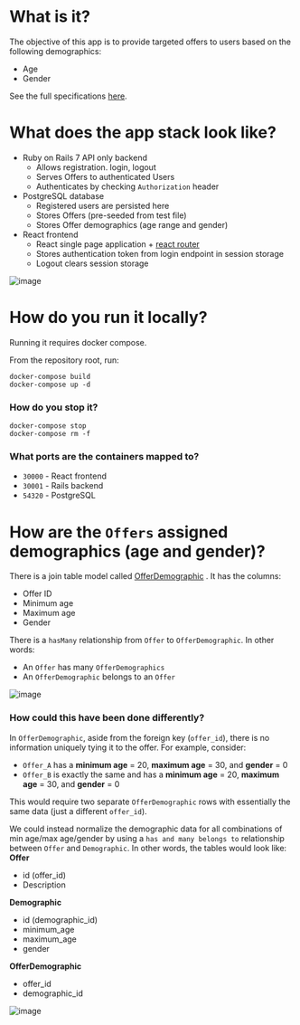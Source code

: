 # What is it?

The objective of this app is to provide targeted offers to users based on the following demographics:

* Age
* Gender

See the full specifications [here](https://github.com/bretten/ruby_example_user_offers/wiki/Spec).

# What does the app stack look like?
* Ruby on Rails 7 API only backend
  * Allows registration. login, logout
  * Serves Offers to authenticated Users
  * Authenticates by checking `Authorization` header
* PostgreSQL database
  * Registered users are persisted here
  * Stores Offers (pre-seeded from test file)
  * Stores Offer demographics (age range and gender)
* React frontend
  * React single page application + [react router](https://www.npmjs.com/package/react-router-dom)
  * Stores authentication token from login endpoint in session storage
  * Logout clears session storage

![image](https://user-images.githubusercontent.com/5249819/197590898-2524a736-51d4-4cd6-bef4-46a9ac6e4ae8.png)


# How do you run it locally?

Running it requires docker compose.

From the repository root, run:

```
docker-compose build
docker-compose up -d
```

### How do you stop it?

```
docker-compose stop
docker-compose rm -f
```

### What ports are the containers mapped to?

* `30000` - React frontend
* `30001` - Rails backend
* `54320` - PostgreSQL

# How are the `Offers` assigned demographics (age and gender)?

There is a join table model
called [OfferDemographic](https://github.com/bretten/ruby_example_user_offers/blob/main/user_offers/app/models/offer_demographic.rb)
.
It has the columns:

* Offer ID
* Minimum age
* Maximum age
* Gender

There is a `hasMany` relationship from `Offer` to `OfferDemographic`. In other words:

* An `Offer` has many `OfferDemographics`
* An `OfferDemographic` belongs to an `Offer`

![image](https://user-images.githubusercontent.com/5249819/197414754-c248fdf6-f456-4bd6-8239-a877eef3fa5d.png)

### How could this have been done differently?

In `OfferDemographic`, aside from the foreign key (`offer_id`), there is no information uniquely tying it to the offer.
For example, consider:

* `Offer_A` has a **minimum age** = 20, **maximum age** = 30, and **gender** = 0
* `Offer_B` is exactly the same and has a **minimum age** = 20, **maximum age** = 30, and **gender** = 0

This would require two separate `OfferDemographic` rows with essentially the same data (just a different `offer_id`).

We could instead normalize the demographic data for all combinations of min age/max age/gender by using
a `has and many belongs to` relationship between `Offer` and `Demographic`.
In other words, the tables would look like:
**Offer**

* id (offer_id)
* Description

**Demographic**

* id (demographic_id)
* minimum_age
* maximum_age
* gender

**OfferDemographic**

* offer_id
* demographic_id

![image](https://user-images.githubusercontent.com/5249819/197414758-579afc02-44b8-4e0b-aa87-6017164e24fb.png)


